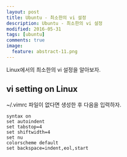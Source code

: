 ```yaml
---
layout: post
title: Ubuntu - 최소한의 vi 설정
description: Ubuntu - 최소한의 vi 설정
modified: 2016-05-31
tags: [ubuntu]
comments: true
image:
  feature: abstract-11.png
---
```

Linux에서의 최소한의 vi 설정을 알아보자. 

## vi setting on Linux

~/.vimrc 파일이 없다면 생성한 후 다음을 입력하자.

```
syntax on
set autoindent
set tabstop=4
set shiftwidth=4
set nu
colorscheme default
set backspace=indent,eol,start
```
